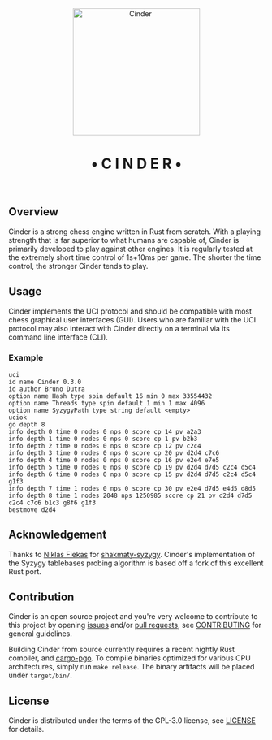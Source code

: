 
<div align="center">
<img src="logo.svg" width="250px" alt="Cinder"/>
<h1>• C I N D E R •</h1>
<br>
</div>

## Overview

Cinder is a strong chess engine written in Rust from scratch.
With a playing strength that is far superior to what humans are capable of,
Cinder is primarily developed to play against other engines. It is regularly tested
at the extremely short time control of 1s+10ms per game. The shorter the time control,
the stronger Cinder tends to play.

## Usage

Cinder implements the UCI protocol and should be compatible with most chess graphical user
interfaces (GUI). Users who are familiar with the UCI protocol may also interact with Cinder
directly on a terminal via its command line interface (CLI).

### Example

```
uci
id name Cinder 0.3.0
id author Bruno Dutra
option name Hash type spin default 16 min 0 max 33554432
option name Threads type spin default 1 min 1 max 4096
option name SyzygyPath type string default <empty>
uciok
go depth 8
info depth 0 time 0 nodes 0 nps 0 score cp 14 pv a2a3
info depth 1 time 0 nodes 0 nps 0 score cp 1 pv b2b3
info depth 2 time 0 nodes 0 nps 0 score cp 12 pv c2c4
info depth 3 time 0 nodes 0 nps 0 score cp 20 pv d2d4 c7c6
info depth 4 time 0 nodes 0 nps 0 score cp 16 pv e2e4 e7e5
info depth 5 time 0 nodes 0 nps 0 score cp 19 pv d2d4 d7d5 c2c4 d5c4
info depth 6 time 0 nodes 0 nps 0 score cp 15 pv d2d4 d7d5 c2c4 d5c4 g1f3
info depth 7 time 1 nodes 0 nps 0 score cp 30 pv e2e4 d7d5 e4d5 d8d5
info depth 8 time 1 nodes 2048 nps 1250985 score cp 21 pv d2d4 d7d5 c2c4 c7c6 b1c3 g8f6 g1f3
bestmove d2d4
```

## Acknowledgement

Thanks to [Niklas Fiekas] for [shakmaty-syzygy]. Cinder's implementation of the Syzygy tablebases
probing algorithm is based off a fork of this excellent Rust port.

## Contribution

Cinder is an open source project and you're very welcome to contribute to this project by
opening [issues] and/or [pull requests][pulls], see [CONTRIBUTING] for general guidelines.

Building Cinder from source currently requires a recent nightly Rust compiler,
and [cargo-pgo]. To compile binaries optimized for various CPU architectures,
simply run `make release`. The binary artifacts will be placed under `target/bin/`.

## License

Cinder is distributed under the terms of the GPL-3.0 license, see [LICENSE] for details.

[issues]:           https://github.com/brunocodutra/cinder/issues
[pulls]:            https://github.com/brunocodutra/cinder/pulls

[cargo-pgo]:        https://crates.io/crates/cargo-pgo

[LICENSE]:          https://github.com/brunocodutra/cinder/blob/master/LICENSE
[CONTRIBUTING]:     https://github.com/brunocodutra/cinder/blob/master/CONTRIBUTING.md

[Niklas Fiekas]:    https://github.com/niklasf
[shakmaty-syzygy]:  https://github.com/niklasf/shakmaty-syzygy
